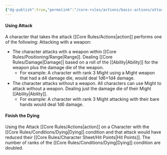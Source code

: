 ```yaml
---
{"dg-publish":true,"permalink":"/core-rules/actions/basic-actions/attack/"}
---
```


#### Using Attack
A character that takes the attack [[Core Rules/Actions\|action]] performs one of the following:
Attacking with a weapon:
- The character attacks with a weapon within [[Core Rules/Positioning/Range\|Range]]. Dealing [[Core Rules/Damage\|Damage]] based on a roll of the [[Ability\|Ability]] for the weapon plus the damage die of the weapon.
	- For example: A character with rank 3 Might using a Might weapon that had a d4 damage die, would deal 1d6+1d4 damage.
- The character attacks without a weapon. All characters can use Might to attack without a weapon. Dealing just the damage die of their Might [[Ability\|Ability]].
	- For example: A character with rank 3 Might attacking with their bare hands would deal 1d6 damage.

#### Finish the Dying
Using the Attack [[Core Rules/Actions\|action]] on a Character with the [[Core Rules/Conditions/Dying\|Dying]] condition and that attack would have reduced their [[Core Rules/Character Sheet/Hit Points\|Hit Points]]. The number of ranks of the [[Core Rules/Conditions/Dying\|Dying]] condition are doubled.